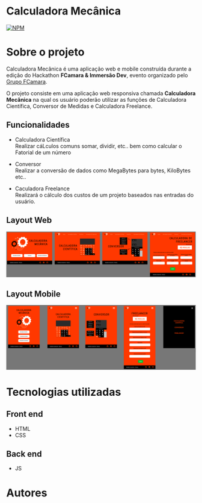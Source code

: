 # Calculadora Mecânica
[![NPM](https://img.shields.io/npm/l/react)](https://github.com/fcamasquad3/calculadora-mecanica/blob/main/LICENSE)

# Sobre o projeto






Calculadora Mecânica é uma aplicação  web e mobile construída durante a edição do Hackathon **FCamara & Immersão Dev**, evento organizado pelo [Grupo FCamara](https://www.fcamara.com.br/ "Site da FCamara").

O projeto consiste em uma aplicação web responsiva chamada **Calculadora Mecânica** na qual os usuário poderão utilizar as funções de Calculadora Científica, Conversor de Medidas e Calculadora Freelance. 

## Funcionalidades
   - Calculadora Científica  
        Realizar cáLculos comuns somar, dividir, etc.. bem como calcular o Fatorial de um número  
        
   - Conversor  
        Realizar a conversão de dados como MegaBytes para bytes, KiloBytes etc..  
        
   - Caculadora Freelance  
        Realizará o cálculo dos custos de um projeto baseados nas entradas do usuário.     



## Layout Web
![Web 1](https://github.com/fcamasquad3/calculadora-mecanica/blob/main/public/assets/desktop.png)



## Layout Mobile
![Web 1](https://github.com/fcamasquad3/calculadora-mecanica/blob/main/public/assets/mobile.png)


# Tecnologias utilizadas 
## Front end
- HTML 
- CSS

## Back end
- JS

# Autores


